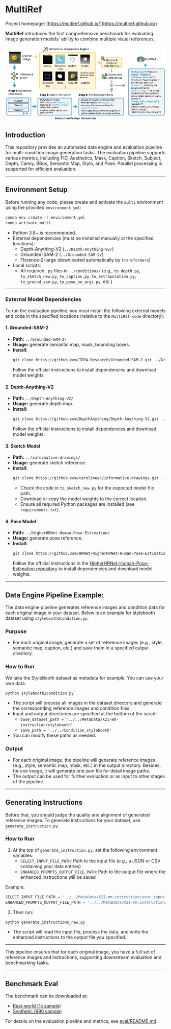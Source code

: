 # MultiRef

Project homepage: [https://multiref.github.io/](https://multiref.github.io/)

**MultiRef** introduces the first comprehensive benchmark for evaluating image generation models' ability to combine multiple visual references.

![Pipeline Overview](./images/overview.png)



## Introduction
This repository provides an automated data engine and evaluation pipeline for multi-condition image generation tasks. The evaluation pipeline supports various metrics, including FID, Aesthetics, Mask, Caption, Sketch, Subject, Depth, Canny, BBox, Semantic Map, Style, and Pose. Parallel processing is supported for efficient evaluation.

---

## Environment Setup

Before running any code, please create and activate the `multi` environment using the provided `environment.yml`:

```bash
conda env create -f environment.yml
conda activate multi
```

- Python 3.8+ is recommended.
- External dependencies (must be installed manually at the specified locations):
  - Depth-Anything-V2 (`../Depth-Anything-V2/`)
  - Grounded-SAM-2 (`../Grounded-SAM-2/`)
  - Florence-2-large (downloaded automatically by `transformers`)
- Local scripts:
  - All required `.py` files in `../conditions/` (e.g., `to_depth.py`, `to_sketch_new.py`, `to_caption.py`, `to_extrapolation.py`, `to_ground_sam.py`, `to_pose_no_args.py`, etc.)

---

### External Model Dependencies

To run the evaluation pipeline, you must install the following external models and code in the specified locations (relative to the `MultiRef-code` directory):

#### 1. Grounded-SAM-2 
- **Path:** `../Grounded-SAM-2/`
- **Usage:** generate semantic map, mask, bounding boxes.
- **Install:**
  ```bash
  git clone https://github.com/IDEA-Research/Grounded-SAM-2.git ../Grounded-SAM-2
  ```
  Follow the official instructions to install dependencies and download model weights.

#### 2. Depth-Anything-V2 
- **Path:** `../Depth-Anything-V2/`
- **Usage:** generate depth map.
- **Install:**
  ```bash
  git clone https://github.com/DepthAnything/Depth-Anything-V2.git ../Depth-Anything-V2
  ```
  Follow the official instructions to install dependencies and download model weights.

#### 3. Sketch Model 
- **Path:** `../informative-drawings/`
- **Usage:** generate sketch reference.
- **Install:**
  ```bash
  git clone https://github.com/carolineec/informative-drawings.git ../informative-drawings
  ```
  - Check the code in `to_sketch_new.py` for the expected model file path.
  - Download or copy the model weights to the correct location.
  - Ensure all required Python packages are installed (see `requirements.txt`).

#### 4. Pose Model 
- **Path:** `../HigherHRNet-Human-Pose-Estimation/`
- **Usage:** generate pose reference.
- **Install:**
  ```bash
  git clone https://github.com/HRNet/HigherHRNet-Human-Pose-Estimation.git ../HigherHRNet-Human-Pose-Estimation
  ```
  Follow the official instructions in the [HigherHRNet-Human-Pose-Estimation repository](https://github.com/HRNet/HigherHRNet-Human-Pose-Estimation) to install dependencies and download model weights.

---

## Data Engine Pipeline Example: 

The data engine pipeline generates reference images and condition data for each original image in your dataset. Below is an example for stylebooth dataset using `stylebooth2condition.py`:

### Purpose
- For each original image, generate a set of reference images (e.g., style, semantic map, caption, etc.) and save them in a specified output directory.

### How to Run
We take the StyleBooth dataset as metadata for example. You can use your own data.

```bash
python stylebooth2condition.py
```
- The script will process all images in the dataset directory and generate the corresponding reference images and condition files.
- Input and output directories are specified at the bottom of the script:
  - `base_dataset_path = '../../MetaData/X2I-mm-instruction/stylebooth'`
  - `save_path = '../../Condition_stylebooth'`
- You can modify these paths as needed.

### Output
- For each original image, the pipeline will generate reference images (e.g., style, semantic map, mask, etc.) in the output directory. Besides, for one image, it will generate one json file for detail image paths.
- The output can be used for further evaluation or as input to other stages of the pipeline.

---

## Generating Instructions

Before that, you should judge the quality and alignment of generated reference images. 
To generate instructions for your dataset, use `generate_instruction.py`. 

### How to Run
1. At the top of `generate_instruction.py`, set the following environment variables:
   - `SELECT_INPUT_FILE_PATH`: Path to the input file (e.g., a JSON or CSV containing your data entries)
   - `ENHANCED_PROMPTS_OUTPUT_FILE_PATH`: Path to the output file where the enhanced instructions will be saved

Example:
```python
SELECT_INPUT_FILE_PATH = '../../MetaData/X2I-mm-instruction/your_input.json'
ENHANCED_PROMPTS_OUTPUT_FILE_PATH = '../../MetaData/X2I-mm-instruction/your_output.json'
```
2. Then run:
```bash
python generate_instructions_new.py
```
- The script will read the input file, process the data, and write the enhanced instructions to the output file you specified.

---

This pipeline ensures that for each original image, you have a full set of reference images and instructions, supporting downstream evaluation and benchmarking tasks.

---

## Benchmark Eval

The benchmark can be downloaded at:
- [Real-world (1k sample)](https://huggingface.co/datasets/wsnHowest/multiref/tree/master)
- [Synthetic (990 sample)](https://huggingface.co/datasets/Dipsy0830/MultiRef/tree/main)

For details on the evaluation pipeline and metrics, see [eval/README.md](./eval/README.md).



